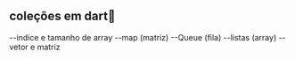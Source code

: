 ## coleções em dart:page_with_curl:

--indice e tamanho de array
--map (matriz)
--Queue (fila)
--listas (array)
--vetor e matriz
